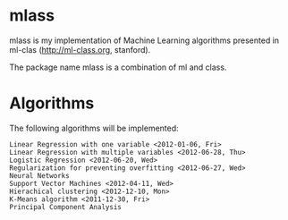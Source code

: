 # mlass

mlass is my implementation of Machine Learning algorithms presented in ml-clas (http://ml-class.org, stanford). 

The package name mlass is a combination of ml and class.


# Algorithms

The following algorithms will be implemented:

	Linear Regression with one variable <2012-01-06, Fri>
	Linear Regression with multiple variables <2012-06-28, Thu>
	Logistic Regression <2012-06-20, Wed>
	Regularization for preventing overfitting <2012-06-27, Wed>
	Neural Networks
	Support Vector Machines <2012-04-11, Wed>
	Hierachical clustering <2012-12-10, Mon>
	K-Means algorithm <2011-12-30, Fri>
	Principal Component Analysis


